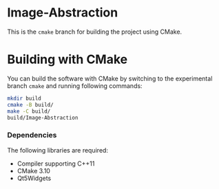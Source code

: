 # Image-Abstraction

This is the `cmake` branch for building the project using CMake.

# Building with CMake

You can build the software with CMake by switching to the experimental branch `cmake` and running following commands:

```bash
mkdir build
cmake -B build/
make -C build/
build/Image-Abstraction
```

### Dependencies
The following libraries are required:
* Compiler supporting C++11
* CMake 3.10
* Qt5Widgets